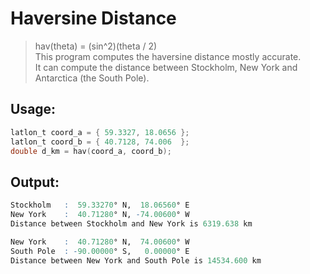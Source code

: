 # Haversine Distance
> hav(theta) = (sin^2)(theta / 2)  
This program computes the haversine distance mostly accurate.  
It can compute the distance between Stockholm, New York and Antarctica (the South Pole).  

## Usage:
```c
latlon_t coord_a = { 59.3327, 18.0656 };
latlon_t coord_b = { 40.7128, 74.006  };
double d_km = hav(coord_a, coord_b);
```

## Output:
```r
Stockholm   :  59.33270° N,  18.06560° E
New York    :  40.71280° N, -74.00600° W
Distance between Stockholm and New York is 6319.638 km

New York    :  40.71280° N,  74.00600° W
South Pole  : -90.00000° S,   0.00000° E
Distance between New York and South Pole is 14534.600 km
```
